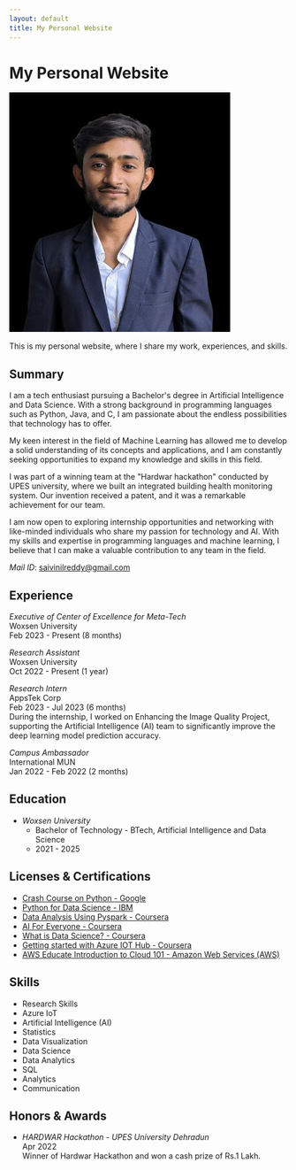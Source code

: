 ```yaml
---
layout: default
title: My Personal Website
---
```


# My Personal Website

![Vinil's Image](/assets/img/saivinil.jpeg)

This is my personal website, where I share my work, experiences, and skills.

## Summary

I am a tech enthusiast pursuing a Bachelor's degree in Artificial Intelligence and Data Science. With a strong background in programming languages such as Python, Java, and C, I am passionate about the endless possibilities that technology has to offer.

My keen interest in the field of Machine Learning has allowed me to develop a solid understanding of its concepts and applications, and I am constantly seeking opportunities to expand my knowledge and skills in this field.

I was part of a winning team at the "Hardwar hackathon" conducted by UPES university, where we built an integrated building health monitoring system. Our invention received a patent, and it was a remarkable achievement for our team.

I am now open to exploring internship opportunities and networking with like-minded individuals who share my passion for technology and AI. With my skills and expertise in programming languages and machine learning, I believe that I can make a valuable contribution to any team in the field.

*Mail ID*: saivinilreddy@gmail.com

## Experience

*Executive of Center of Excellence for Meta-Tech*  
Woxsen University  
Feb 2023 - Present (8 months)

*Research Assistant*  
Woxsen University  
Oct 2022 - Present (1 year)

*Research Intern*  
AppsTek Corp  
Feb 2023 - Jul 2023 (6 months)  
During the internship, I worked on Enhancing the Image Quality Project, supporting the Artificial Intelligence (AI) team to significantly improve the deep learning model prediction accuracy.

*Campus Ambassador*  
International MUN  
Jan 2022 - Feb 2022 (2 months)

## Education

- *Woxsen University*
  - Bachelor of Technology - BTech, Artificial Intelligence and Data Science
  - 2021 - 2025

## Licenses & Certifications

- [Crash Course on Python - Google](https://coursera.org/verify/6RK284C9Y7PA)
- [Python for Data Science - IBM](https://www.credly.com/go/7Yd331Dx)
- [Data Analysis Using Pyspark - Coursera](https://coursera.org/verify/SNAVSW3E6Q6Y)
- [AI For Everyone - Coursera](https://coursera.org/verify/ETVPU56KCZK4)
- [What is Data Science? - Coursera](https://coursera.org/verify/L57ZBYF7ZK4M)
- [Getting started with Azure IOT Hub - Coursera](https://coursera.org/verify/ET3V93PBAESU)
- [AWS Educate Introduction to Cloud 101 - Amazon Web Services (AWS)](https://www.awseducate.com/Profile/CompletionCertificate?activityguid=a184d6c7-74c7-41c9-87f3-479f747393ae)

## Skills

- Research Skills
- Azure IoT
- Artificial Intelligence (AI)
- Statistics
- Data Visualization
- Data Science
- Data Analytics
- SQL
- Analytics
- Communication

## Honors & Awards

- *HARDWAR Hackathon - UPES University Dehradun*  
  Apr 2022  
  Winner of Hardwar Hackathon and won a cash prize of Rs.1 Lakh.

